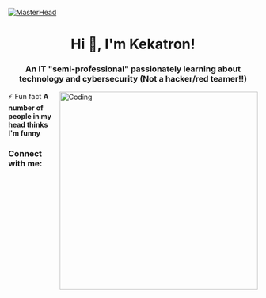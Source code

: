 [![MasterHead](https://github.com/realkekatron/realkekatron/blob/main/logo-white-banner.png)](https://realkekatron.io)
<h1 align="center">Hi 👋, I'm Kekatron!</h1>
<h3 align="center">An IT "semi-professional" passionately learning about technology and cybersecurity (Not a hacker/red teamer!!)</h3>
<img align="right" alt="Coding" width="400" src="https://newsroom.cisco.com/c/r/newsroom/en/us/a/y2021/m02/how-technology-empowers-women-in-stem/_jcr_content/root/hero.coreimg.gif/1639580970719/netacad-camille-stephanie-feature-800x450-thumb-021121-animated-gif-2140879-1-0.gif"

⚡ Fun fact **A number of people in my head thinks I'm funny**

<h3 align="left">Connect with me:</h3>
<p align="left">
</p>

